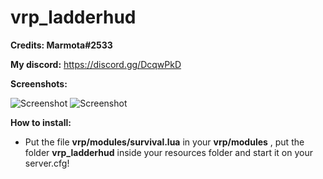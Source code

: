 # vrp_ladderhud
**Credits: Marmota#2533**

**My discord:** https://discord.gg/DcqwPkD

**Screenshots:**


![Screenshot](https://i.imgur.com/84NRqwa.png)
![Screenshot](https://i.imgur.com/t1rR9rr.jpg)


**How to install:**

 - Put the file **vrp/modules/survival.lua** in your **vrp/modules** , put the folder **vrp_ladderhud** inside your resources folder and start it on your server.cfg!
